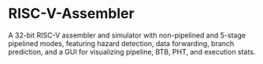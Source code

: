 # RISC-V-Assembler
A 32-bit RISC-V assembler and simulator with non-pipelined and 5-stage pipelined modes, featuring hazard detection, data forwarding, branch prediction, and a GUI for visualizing pipeline, BTB, PHT, and execution stats.
